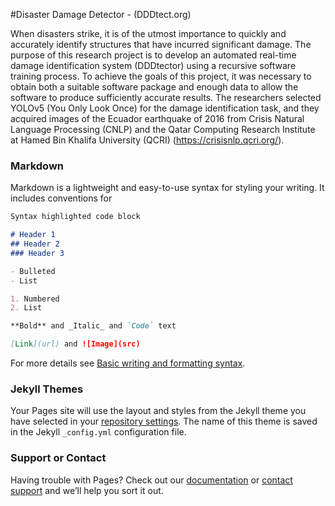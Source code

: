 #Disaster Damage Detector - (DDDtect.org)

When disasters strike, it is of the utmost importance to quickly and accurately identify structures that have incurred significant damage. The purpose of this research project is to develop an automated real-time damage identification system (DDDtector) using a recursive software training process. To achieve the goals of this project, it was necessary to obtain both a suitable software package and enough data to allow the software to produce sufficiently accurate results. The researchers selected YOLOv5 (You Only Look Once) for the damage identification task, and they acquired images of the Ecuador earthquake of 2016 from Crisis Natural Language Processing (CNLP) and the Qatar Computing Research Institute at Hamed Bin Khalifa University (QCRI) (https://crisisnlp.qcri.org/).

### Markdown

Markdown is a lightweight and easy-to-use syntax for styling your writing. It includes conventions for

```markdown
Syntax highlighted code block

# Header 1
## Header 2
### Header 3

- Bulleted
- List

1. Numbered
2. List

**Bold** and _Italic_ and `Code` text

[Link](url) and ![Image](src)
```

For more details see [Basic writing and formatting syntax](https://docs.github.com/en/github/writing-on-github/getting-started-with-writing-and-formatting-on-github/basic-writing-and-formatting-syntax).

### Jekyll Themes

Your Pages site will use the layout and styles from the Jekyll theme you have selected in your [repository settings](https://github.com/dddtect/dddtect.github.io/settings/pages). The name of this theme is saved in the Jekyll `_config.yml` configuration file.

### Support or Contact

Having trouble with Pages? Check out our [documentation](https://docs.github.com/categories/github-pages-basics/) or [contact support](https://support.github.com/contact) and we’ll help you sort it out.
